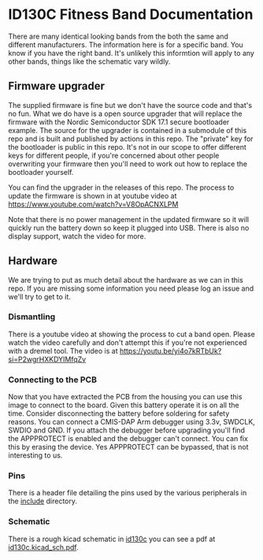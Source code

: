 # ID130C Fitness Band Documentation

There are many identical looking bands from the both the same and different manufacturers.  The information here is for a specific band.  You know if you have the right band.  It's unlikely this informtion will apply to any other bands, things like the schematic vary wildly.

## Firmware upgrader

The supplied firmware is fine but we don't have the source code and that's no fun.  What we do have is a open source upgrader that will replace the firmware with the Nordic Semiconductor SDK 17.1 secure bootloader example.  The source for the upgrader is contained in a submodule of this repo and is built and published by actions in this repo.  The "private" key for the bootloader is public in this repo.  It's not in our scope to offer different keys for different people, if you're concerned about other people overwriting your firmware then you'll need to work out how to replace the bootloader yourself.

You can find the upgrader in the releases of this repo.  The process to update the firmware is shown in at youtube video at https://www.youtube.com/watch?v=V8OpACNXLPM

Note that there is no power management in the updated firmware so it will quickly run the battery down so keep it plugged into USB.  There is also no display support, watch the video for more.

## Hardware

We are trying to put as much detail about the hardware as we can in this repo.  If you are missing some information you need please log an issue and we'll try to get to it.

### Dismantling

There is a youtube video at showing the process to cut a band open.  Please watch the video carefully and don't attempt this if you're not experienced with a dremel tool.  The video is at https://youtu.be/yi4o7kRTbUk?si=P2wgrHXKDYIMfqZv

### Connecting to the PCB

Now that you have extracted the PCB from the housing you can use this image to connect to the board.  Given this battery operate it is on all the time.  Consider disconnecting the battery before soldering for safety reasons.  You can connect a CMIS-DAP Arm debugger using 3.3v, SWDCLK, SWDIO and GND.  If you attach the debugger before upgrading you'll find the APPPROTECT is enabled and the debugger can't connect.  You can fix this by erasing the device.  Yes APPPROTECT can be bypassed, that is not interesting to us.

### Pins

There is a header file detailing the pins used by the various peripherals in the [include](../include) directory.

### Schematic

There is a rough kicad schematic in [id130c](id130c) you can see a pdf at [id130c.kicad_sch.pdf](id130c/id130c.kicad_sch.pdf).

